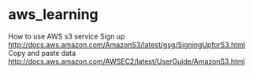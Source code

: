 # aws_learning
How to use AWS s3 service 
Sign up 
http://docs.aws.amazon.com/AmazonS3/latest/gsg/SigningUpforS3.html
Copy and paste data 
http://docs.aws.amazon.com/AWSEC2/latest/UserGuide/AmazonS3.html
